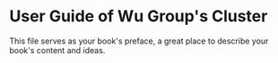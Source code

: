 # User Guide of Wu Group's Cluster 

This file serves as your book's preface, a great place to describe your book's content and ideas.
